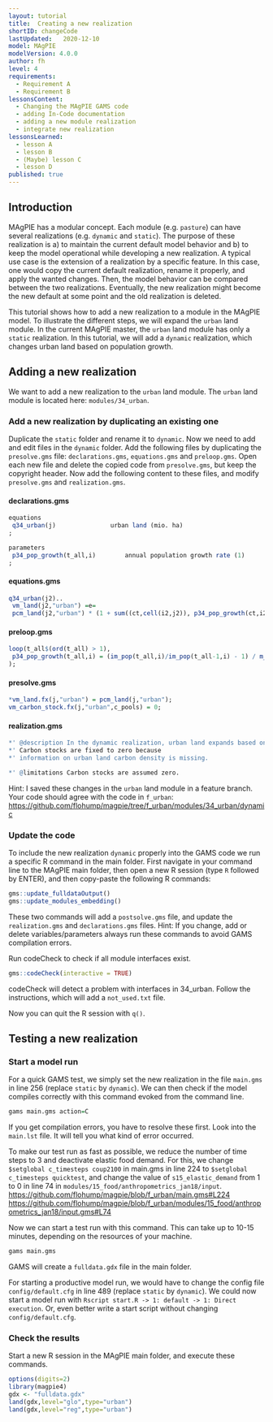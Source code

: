 ```yaml
---
layout: tutorial
title:  Creating a new realization
shortID: changeCode
lastUpdated:   2020-12-10
model: MAgPIE
modelVersion: 4.0.0
author: fh
level: 4
requirements:
  - Requirement A
  - Requirement B
lessonsContent:
  - Changing the MAgPIE GAMS code
  - adding In-Code documentation
  - adding a new module realization
  - integrate new realization
lessonsLearned:
  - lesson A
  - lesson B
  - (Maybe) lesson C
  - lesson D
published: true
---
```


## Introduction

MAgPIE has a modular concept. Each module (e.g. `pasture`) can have
several realizations (e.g. `dynamic` and `static`). The purpose of these
realization is a) to maintain the current default model behavior and b)
to keep the model operational while developing a new realization. A
typical use case is the extension of a realization by a specific
feature. In this case, one would copy the current default realization,
rename it properly, and apply the wanted changes. Then, the model
behavior can be compared between the two realizations. Eventually, the
new realization might become the new default at some point and the old
realization is deleted.

This tutorial shows how to add a new realization to a module in the
MAgPIE model. To illustrate the different steps, we will expand the
`urban` land module. In the current MAgPIE master, the `urban` land
module has only a `static` realization. In this tutorial, we will add a
`dynamic` realization, which changes urban land based on population
growth.

## Adding a new realization

We want to add a new realization to the `urban` land module. The `urban`
land module is located here: `modules/34_urban`.

### Add a new realization by duplicating an existing one

Duplicate the `static` folder and rename it to `dynamic`. Now we need to
add and edit files in the `dynamic` folder. Add the following files by
duplicating the `presolve.gms` file: `declarations.gms`, `equations.gms`
and `preloop.gms`. Open each new file and delete the copied code from
`presolve.gms`, but keep the copyright header. Now add the following
content to these files, and modify `presolve.gms` and `realization.gms`.

#### declarations.gms

``` r
equations
 q34_urban(j)               urban land (mio. ha)
;

parameters
 p34_pop_growth(t_all,i)        annual population growth rate (1)
;
```

#### equations.gms

``` r
q34_urban(j2)..
 vm_land(j2,"urban") =e=
 pcm_land(j2,"urban") * (1 + sum((ct,cell(i2,j2)), p34_pop_growth(ct,i2)) * m_timestep_length);
```

#### preloop.gms

``` r
loop(t_all$(ord(t_all) > 1),
 p34_pop_growth(t_all,i) = (im_pop(t_all,i)/im_pop(t_all-1,i) - 1) / m_yeardiff(t_all);
);
```

#### presolve.gms

``` r
*vm_land.fx(j,"urban") = pcm_land(j,"urban");
vm_carbon_stock.fx(j,"urban",c_pools) = 0;
```

#### realization.gms

``` r
*' @description In the dynamic realization, urban land expands based on population growth.
*' Carbon stocks are fixed to zero because
*' information on urban land carbon density is missing.

*' @limitations Carbon stocks are assumed zero.
```

Hint: I saved these changes in the `urban` land module in a feature
branch. Your code should agree with the code in `f_urban`:
<https://github.com/flohump/magpie/tree/f_urban/modules/34_urban/dynamic>

### Update the code

To include the new realization `dynamic` properly into the GAMS code we
run a specific R command in the main folder. First navigate in your
command line to the MAgPIE main folder, then open a new R session (type
`R` followed by ENTER), and then copy-paste the following R commands:

``` r
gms::update_fulldataOutput()
gms::update_modules_embedding()
```

These two commands will add a `postsolve.gms` file, and update the
`realization.gms` and `declarations.gms` files. Hint: If you change, add
or delete variables/parameters always run these commands to avoid GAMS
compilation errors.

Run codeCheck to check if all module interfaces exist.

``` r
gms::codeCheck(interactive = TRUE)
```

codeCheck will detect a problem with interfaces in 34\_urban. Follow the
instructions, which will add a `not_used.txt` file.

Now you can quit the R session with `q()`.

## Testing a new realization

### Start a model run

For a quick GAMS test, we simply set the new realization in the file
`main.gms` in line 256 (replace `static` by `dynamic`). We can then
check if the model compiles correctly with this command evoked from the
command line.

``` r
gams main.gms action=C
```

If you get compilation errors, you have to resolve these first. Look
into the `main.lst` file. It will tell you what kind of error occurred.

To make our test run as fast as possible, we reduce the number of time
steps to 3 and deactivate elastic food demand. For this, we change
`$setglobal c_timesteps coup2100` in main.gms in line 224 to `$setglobal
c_timesteps quicktest`, and change the value of `s15_elastic_demand`
from 1 to 0 in line 74 in `modules/15_food/anthropometrics_jan18/input`.
<https://github.com/flohump/magpie/blob/f_urban/main.gms#L224>
<https://github.com/flohump/magpie/blob/f_urban/modules/15_food/anthropometrics_jan18/input.gms#L74>

Now we can start a test run with this command. This can take up to 10-15
minutes, depending on the resources of your machine.

``` r
gams main.gms
```

GAMS will create a `fulldata.gdx` file in the main folder.

For starting a productive model run, we would have to change the config
file `config/default.cfg` in line 489 (replace `static` by `dynamic`).
We could now start a model run with `Rscript start.R -> 1: default -> 1:
Direct execution`. Or, even better write a start script without changing
`config/default.cfg`.

### Check the results

Start a new R session in the MAgPIE main folder, and execute these
commands.

``` r
options(digits=2)
library(magpie4)
gdx <- "fulldata.gdx"
land(gdx,level="glo",type="urban")
land(gdx,level="reg",type="urban")
```
